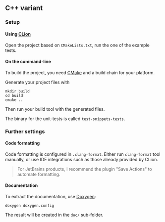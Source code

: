## C++ variant

### Setup

#### Using [CLion](https://www.jetbrains.com/clion/)

Open the project based on `CMakeLists.txt`, run the one of the example tests.

#### On the command-line

To build the project, you need [CMake](http://www.cmake.org/) and a build chain for your platform.

Generate your project files with

```
mkdir build
cd build
cmake ..
```

Then run your build tool with the generated files.

The binary for the unit-tests is called `test-snippets-tests`.

### Further settings

#### Code formatting

Code formatting is configured in `.clang-format`. Either run `clang-format` tool manually, or use IDE integrations such
as those already provided by CLion.

> For JetBrains products, I recommend the plugin "Save Actions" to automate formatting.

#### Documentation

To extract the documentation, use [Doxygen](https://www.doxygen.nl):

```
doxygen doxygen.config
```

The result will be created in the `doc/` sub-folder.
